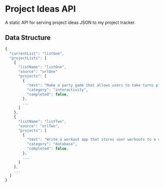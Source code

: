 # Project Ideas API
A static API for serving project ideas JSON to my project tracker.

## Data Structure
```js
{
  "currentList": "listOne",
  "projectLists": [
    {
      "listName": "listOne",
      "source": "urlOne"
      "projects": [
        {
          "text": "Make a party game that allows users to take turns playing mini-games",
          "category": "interactivity",
          "completed": false,
        },
        ...
      ]
    },
    {
      "listName": "listTwo",
      "source": "urlTwo",
      "projects": [
        {
          "text": "Write a workout app that stores user workouts to a database.",
          "category": "database",
          "completed": false,
        },
        ...
      ]
    },
    ...
  ]
}
```